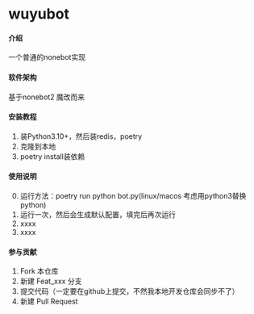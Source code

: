# wuyubot

#### 介绍
一个普通的nonebot实现

#### 软件架构
基于nonebot2 魔改而来


#### 安装教程

1.  装Python3.10+，然后装redis，poetry
2.  克隆到本地
3.  poetry install装依赖

#### 使用说明

0.  运行方法：poetry run python bot.py(linux/macos 考虑用python3替换python)
1.  运行一次，然后会生成默认配置，填完后再次运行
2.  xxxx
3.  xxxx

#### 参与贡献

1.  Fork 本仓库
2.  新建 Feat_xxx 分支
3.  提交代码（一定要在github上提交，不然我本地开发仓库会同步不了）
4.  新建 Pull Request
